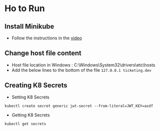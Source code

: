 # Ho to Run

## Install Minikube

- Follow the instructions in the [video](https://www.youtube.com/watch?v=xNefZ51jHKg)

## Change host file content

- Host file location in Windows : C:\Windows\System32\drivers\etc\hosts
- Add the below lines to the bottom of the file
  `127.0.0.1 ticketing.dev`

## Creating K8 Secrets

- Setting K8 Secrets

```shell
kubectl create secret generic jwt-secret --from-literal=JWT_KEY=asdf
```

- Getting K8 Secrets

```shell
kubectl get secrets
```
